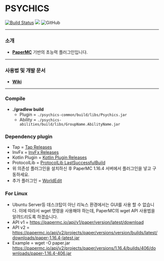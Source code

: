 # PSYCHICS
[![Build Status](https://travis-ci.org/noonmaru/psychics.svg?branch=master)](https://travis-ci.org/noonmaru/psychics)
[![](https://jitpack.io/v/noonmaru/psychics.svg)](https://jitpack.io/#noonmaru/psychics)
![GitHub](https://img.shields.io/github/license/noonmaru/psychics)

---
### 소개
* [**PaperMC**](https://papermc.io/) 기반의 초능력 플러그인입니다.
---

### 사용법 및 개발 문서
* [**Wiki**](https://github.com/noonmaru/psychics/wiki)
---
### Compile
* **./gradlew build**
  * Plugin = `./psychics-common/build/libs/Psychics.jar`
  * Ability = `./psychics-abilities/build/libs/GroupName.AbilityName.jar`
  
### Dependency plugin
  * Tap = [Tap Releases](https://github.com/noonmaru/tap/releases/)
  * InvFx = [InvFx Releases](https://github.com/noonmaru/invfx/releases)
  * Kotlin Plugin = [Kotlin Plugin Releases](https://github.com/noonmaru/kotlin-plugin/releases)
  * ProtocolLib = [ProtocolLib LastSuccessfulBuild](https://ci.dmulloy2.net/job/ProtocolLib/lastSuccessfulBuild/artifact/target/ProtocolLib.jar)
  * 위 의존성 플러그인을 설치하신 후 PaperMC 1.16.4 서버에서 플러그인을 넣고 구동하세요.
  * 추가 플러그인 = [WorldEdit](https://dev.bukkit.org/projects/worldedit/files)


### For Linux
 * Ubuntu Server등 데스크탑이 아닌 리눅스 환경에서는 GUI를 사용 할 수 없습니다. 이에 따라서 wget 명령을 사용해야 하는데, PaperMC의 wget API 사용법을 알려드리도록 하겠습니다.
 * API v1 = https://papermc.io/api/v1/paper/version/latest/download
 * API v2 = https://papermc.io/api/v2/projects/paper/versions/version/builds/latest/downloads/paper-1.16.4-latest.jar
 * Example = wget -O paper.jar https://papermc.io/api/v2/projects/paper/versions/1.16.4/builds/406/downloads/paper-1.16.4-406.jar
